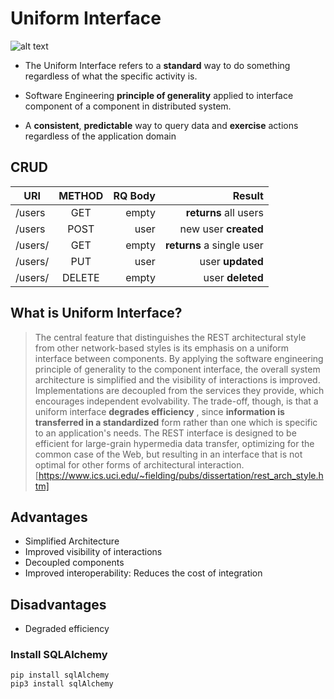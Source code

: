 # Uniform Interface

![alt text][ui]

[ui]: https://github.com/cs2b01/uniform-interface/images/ui3.png "Uniform Interface"

* The Uniform Interface refers to a **standard** way to do something regardless of what the specific activity is. 

* Software Engineering **principle of generality** applied to interface component of a component in distributed system.

* A **consistent**, **predictable** way to query data and **exercise** actions regardless of the application domain

 
## CRUD

| URI        | METHOD           | RQ Body  |Result  |
| ------------- |:-------------:| -----:| -----:|
| /users      | GET | empty | **returns** all users |
| /users      | POST | user | new user **created** |
| /users/<id> | GET | empty | **returns** a single user |
| /users/<id> | PUT | user | user **updated**  |
| /users/<id> | DELETE | empty | user **deleted** |




## What is Uniform Interface?
> The central feature that distinguishes the REST architectural style from other network-based styles is its emphasis on a uniform interface between components. By applying the software engineering principle of generality to the component interface, the overall system architecture is simplified and the visibility of interactions is improved. Implementations are decoupled from the services they provide, which encourages independent evolvability. The trade-off, though, is that a uniform interface **degrades efficiency** , since **information is transferred in a standardized** form rather than one which is specific to an application's needs. The REST interface is designed to be efficient for large-grain hypermedia data transfer, optimizing for the common case of the Web, but resulting in an interface that is not optimal for other forms of architectural interaction. [https://www.ics.uci.edu/~fielding/pubs/dissertation/rest_arch_style.htm] 

## Advantages
* Simplified Architecture
* Improved visibility of interactions
* Decoupled components
* Improved interoperability: Reduces the cost of integration

## Disadvantages
* Degraded efficiency

### Install SQLAlchemy
```
pip install sqlAlchemy
pip3 install sqlAlchemy
```

